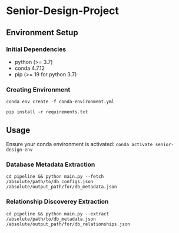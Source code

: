 # Senior-Design-Project

## Environment Setup
### Initial Dependencies
  - python (>= 3.7)
  - conda 4.7.12
  - pip (>= 19 for python 3.7)
  
### Creating Environment
`conda env create -f conda-environment.yml`

`pip install -r requirements.txt`

## Usage
Ensure your conda environment is activated: `conda activate senior-design-env` 

### Database Metadata Extraction
`cd pipeline && python main.py --fetch /absolute/path/to/db_configs.json /absolute/output_path/for/db_metadata.json`

### Relationship Discoverey Extraction
`cd pipeline && python main.py --extract /absolute/path/to/db_metadata.json /absolute/output_path/for/db_relationships.json`

